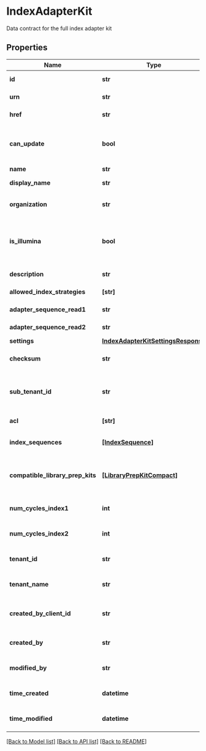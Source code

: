 # IndexAdapterKit

Data contract for the full index adapter kit

## Properties
Name | Type | Description | Notes
------------ | ------------- | ------------- | -------------
**id** | **str** | Unique object ID | [optional] 
**urn** | **str** | URN of the object | [optional] 
**href** | **str** | HREF to the object | [optional] 
**can_update** | **bool** | Indicate whether the IndexAdapterKit can be updated currently. | [optional] 
**name** | **str** | Name of the kit | [optional] 
**display_name** | **str** | User-friendly name of the kit | [optional] 
**organization** | **str** | Name of organization owning the kit | [optional] 
**is_illumina** | **bool** | Indicates whether or not the current index adapter kit is from Illumina | [optional] 
**description** | **str** | Description of the kit | [optional] 
**allowed_index_strategies** | **[str]** | List of allowed index strategies | [optional] 
**adapter_sequence_read1** | **str** | Read 1 adapter sequence | [optional] 
**adapter_sequence_read2** | **str** | Read 2 adapter sequence | [optional] 
**settings** | [**IndexAdapterKitSettingsResponse**](IndexAdapterKitSettingsResponse.md) |  | [optional] 
**checksum** | **str** | Stores the checksum of IndexAdapterKit | [optional] 
**sub_tenant_id** | **str** | Organizational or Workgroup ID. If neither are present, User ID. | [optional] 
**acl** | **[str]** | Access control list of the object | [optional] 
**index_sequences** | [**[IndexSequence]**](IndexSequence.md) | Index sequences of the kit | [optional] 
**compatible_library_prep_kits** | [**[LibraryPrepKitCompact]**](LibraryPrepKitCompact.md) | Compatible library preparation kits for this index adapter kit | [optional] 
**num_cycles_index1** | **int** | Number of cycles in index 1 | [optional] 
**num_cycles_index2** | **int** | Number of cycles in index 2 | [optional] 
**tenant_id** | **str** | Unique identifier for the resource tenant | [optional] 
**tenant_name** | **str** | Unique tenant name for the resource tenant | [optional] 
**created_by_client_id** | **str** | ClientId that created the resource (bssh, stratus...) | [optional] 
**created_by** | **str** | User that created the resource | [optional] 
**modified_by** | **str** | User that last modified the resource | [optional] 
**time_created** | **datetime** | Time (in UTC) the resource was created | [optional] 
**time_modified** | **datetime** | Time (in UTC) the resource was modified | [optional] 

[[Back to Model list]](../README.md#documentation-for-models) [[Back to API list]](../README.md#documentation-for-api-endpoints) [[Back to README]](../README.md)


